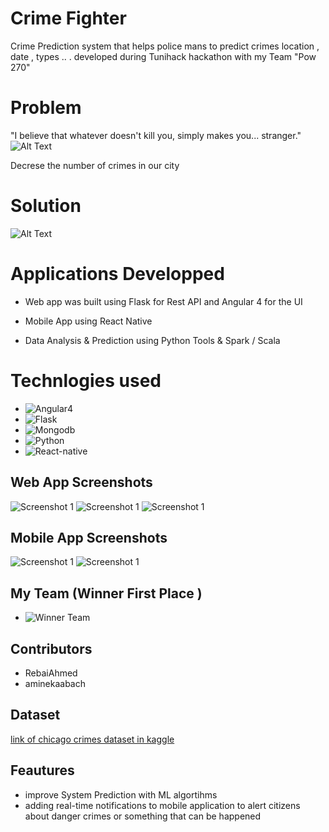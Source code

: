 Crime Fighter 
============

Crime Prediction system that helps police mans to predict crimes location , date , types .. . developed during Tunihack hackathon with my Team "Pow 270"

# Problem 

"I believe that whatever doesn't kill you, simply makes you... stranger." 
![Alt Text](https://media1.giphy.com/media/KNMLU8DKouGQM/giphy.gif)

Decrese the number of crimes in our city 


# Solution 

![Alt Text](https://media.giphy.com/media/C7RCCFdaixA3u/giphy.gif)



# Applications Developped 

* Web app was built using Flask for Rest API  and Angular 4 for the UI 

* Mobile App using React Native

* Data Analysis & Prediction using Python Tools & Spark / Scala


# Technlogies used 
- ![Angular4](screens/angular.png)
- ![Flask ](screens/flask.jpeg)
- ![Mongodb](screens/mongodb.png)
- ![Python ](screens/python.png)
- ![React-native  ](screens/react_native.png)


## Web App Screenshots

![Screenshot 1](screens/1.png)
![Screenshot 1](screens/2.png)
![Screenshot 1](screens/3.png)


## Mobile App Screenshots

![Screenshot 1](screens/m2.png)
![Screenshot 1](screens/m1.png)


## My Team (Winner First Place ) 

- ![Winner Team ](https://rebaiahmed.github.io/images/tunihack.jpg)


## Contributors 

- RebaiAhmed
- aminekaabach


## Dataset 
[link of chicago crimes dataset in kaggle ](https://www.kaggle.com/currie32/crimes-in-chicago/data)



## Feautures 
- improve System Prediction with ML algortihms 
- adding real-time notifications to mobile application to alert citizens about danger crimes or something that can be happened 


